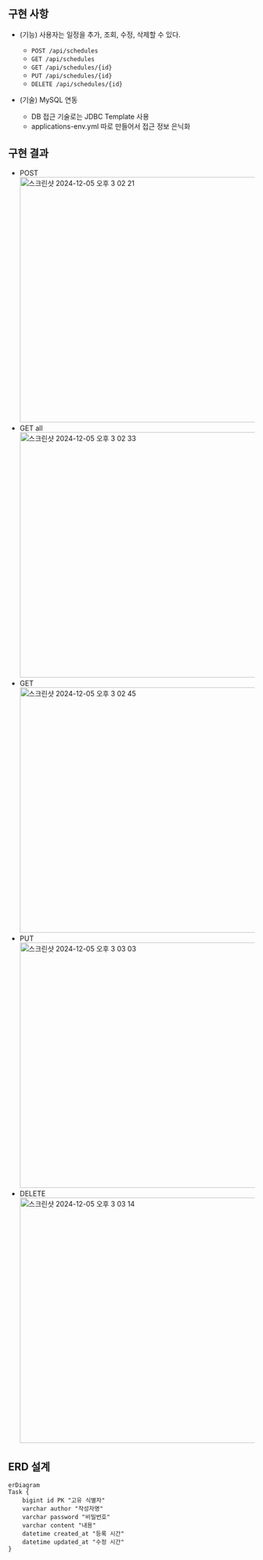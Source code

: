 ## 구현 사항
- (기능) 사용자는 일정을 추가, 조회, 수정, 삭제할 수 있다.
  - `POST /api/schedules`
  - `GET /api/schedules`
  - `GET /api/schedules/{id}`
  - `PUT /api/schedules/{id}`
  - `DELETE /api/schedules/{id}`

- (기술) MySQL 연동
  - DB 접근 기술로는 JDBC Template 사용
  - applications-env.yml 따로 만들어서 접근 정보 은닉화

## 구현 결과

- POST
  <img width="500" alt="스크린샷 2024-12-05 오후 3 02 21" src="https://github.com/user-attachments/assets/51f1706e-5632-48c1-8a35-128bd7303fa3">
- GET all
  <img width="500" alt="스크린샷 2024-12-05 오후 3 02 33" src="https://github.com/user-attachments/assets/bfa56d93-c8b0-42a3-a408-8db266aad538">
- GET
  <img width="500" alt="스크린샷 2024-12-05 오후 3 02 45" src="https://github.com/user-attachments/assets/cde96be8-bb1b-498b-b4c1-55dd1414e77f">
- PUT
  <img width="500" alt="스크린샷 2024-12-05 오후 3 03 03" src="https://github.com/user-attachments/assets/fcbb7baf-f97d-455c-8184-11fcb774ec4e">
- DELETE
  <img width="500" alt="스크린샷 2024-12-05 오후 3 03 14" src="https://github.com/user-attachments/assets/2d535d83-91cd-4027-9d17-7c55ed2e137f">






## ERD 설계

```mermaid
erDiagram
Task {
	bigint id PK "고유 식별자"
	varchar author "작성자명"
	varchar password "비밀번호"
	varchar content "내용"
	datetime created_at "등록 시간"
	datetime updated_at "수정 시간"
}
```
